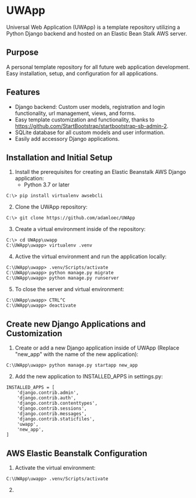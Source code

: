 # UWApp
Universal Web Application (UWApp) is a template repository utilizing a Python Django backend and hosted on an Elastic Bean Stalk AWS server.

## Purpose
A personal template repository for all future web application development. Easy installation, setup, and configuration for all applications.

## Features
- Django backend: Custom user models, registration and login functionality, url management, views, and forms.
- Easy template customization and functionality, thanks to https://github.com/StartBootstrap/startbootstrap-sb-admin-2.
- SQLite database for all custom models and user information.
- Easily add accessory Django applications.

## Installation and Initial Setup
1. Install the prerequisites for creating an Elastic Beanstalk AWS Django application:
    - Python 3.7 or later
```
C:\> pip install virtualenv awsebcli
``` 
2. Clone the UWApp repository:
```
C:\> git clone https://github.com/adamloec/UWApp
```
3. Create a virtual environment inside of the repository:
```
C:\> cd UWApp\uwapp
C:\UWApp\uwapp> virtualenv .venv
```
4. Active the virtual environment and run the application locally:
```
C:\UWApp\uwapp> .venv/Scripts/activate
C:\UWApp\uwapp> python manage.py migrate
C:\UWApp\uwapp> python manage.py runserver
```
5. To close the server and virtual environment:
```
C:\UWApp\uwapp> CTRL^C
C:\UWApp\uwapp> deactivate
```
## Create new Django Applications and Customization
1. Create or add a new Django application inside of UWApp (Replace "new_app" with the name of the new application):
```
C:\UWApp\uwapp> python manage.py startapp new_app
```
2. Add the new application to INSTALLED_APPS in settings.py:
```
INSTALLED_APPS = [
    'django.contrib.admin',
    'django.contrib.auth',
    'django.contrib.contenttypes',
    'django.contrib.sessions',
    'django.contrib.messages',
    'django.contrib.staticfiles',
    'uwapp',
    'new_app',
]
```
## AWS Elastic Beanstalk Configuration
1. Activate the virtual environment:
```
C:\UWApp\uwapp> .venv/Scripts/activate
```
2. 